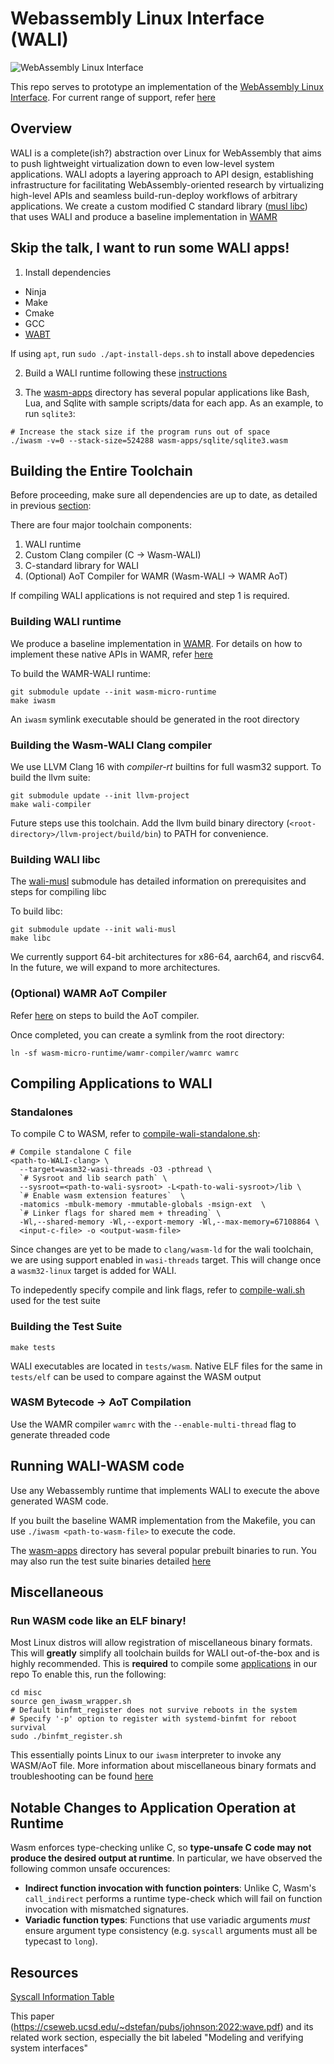 # Webassembly Linux Interface (WALI)

![WebAssembly Linux Interface](assets/main-logo.png?raw=true)

This repo serves to prototype an implementation of the [WebAssembly Linux Interface](https://arxiv.org/abs/2312.03858). For current range of 
support, refer [here](docs/support.md)

## Overview
WALI is a complete(ish?) abstraction over Linux for WebAssembly that aims to push lightweight virtualization
down to even low-level system applications. 
WALI adopts a layering approach to API design, establishing infrastructure for facilitating WebAssembly-oriented research 
by virtualizing high-level APIs and seamless build-run-deploy workflows of arbitrary applications.
We create a custom modified C standard library ([musl libc](https://github.com/arjunr2/wali-musl)) that uses WALI
and produce a baseline implementation in [WAMR](https://github.com/SilverLineFramework/wasm-micro-runtime/tree/wali)

## Skip the talk, I want to run some WALI apps!

1. Install dependencies
* Ninja
* Make
* Cmake
* GCC
* [WABT](https://github.com/WebAssembly/wabt)

If using `apt`, run `sudo ./apt-install-deps.sh` to install above depedencies

2. Build a WALI runtime following these [instructions](#building-wali-runtime)

3. The [wasm-apps](wasm-apps) directory has several popular applications like Bash, Lua, and Sqlite
with sample scripts/data for each app.
As an example, to run `sqlite3`:
```shell
# Increase the stack size if the program runs out of space
./iwasm -v=0 --stack-size=524288 wasm-apps/sqlite/sqlite3.wasm
```


## Building the Entire Toolchain

Before proceeding, make sure all dependencies are up to date, as detailed in previous [section](#skip-the-talk-i-want-to-run-some-wali-apps):

There are four major toolchain components: 
1. WALI runtime
2. Custom Clang compiler (C -> Wasm-WALI)
3. C-standard library for WALI
4. (Optional) AoT Compiler for WAMR (Wasm-WALI -> WAMR AoT)

If compiling WALI applications is not required and step 1 is required.

### Building WALI runtime

We produce a baseline implementation in [WAMR](https://github.com/SilverLineFramework/wasm-micro-runtime/tree/wali).
For details on how to implement these native APIs in WAMR, refer [here](https://github.com/bytecodealliance/wasm-micro-runtime/blob/main/doc/export_native_api.md)

To build the WAMR-WALI runtime:
```shell
git submodule update --init wasm-micro-runtime
make iwasm
```
An `iwasm` symlink executable should be generated in the root directory


### Building the Wasm-WALI Clang compiler

We use LLVM Clang 16 with *compiler-rt* builtins for full wasm32 support.
To build the llvm suite:

```shell
git submodule update --init llvm-project
make wali-compiler
```

Future steps use this toolchain.
Add the llvm build binary directory (`<root-directory>/llvm-project/build/bin`) to PATH for convenience.


### Building WALI libc

The [wali-musl](https://github.com/arjunr2/wali-musl) submodule has detailed information on prerequisites and 
steps for compiling libc

To build libc:
```shell
git submodule update --init wali-musl
make libc
```

We currently support 64-bit architectures for x86-64, aarch64, and riscv64. In the future, we will expand
to more architectures.


### (Optional) WAMR AoT Compiler

Refer [here](https://github.com/SilverLineFramework/wasm-micro-runtime/tree/a29e5c633c26a30e54373f658394fab2b95f394e/wamr-compiler)
on steps to build the AoT compiler.

Once completed, you can create a symlink from the root directory:
```shell
ln -sf wasm-micro-runtime/wamr-compiler/wamrc wamrc
```


## Compiling Applications to WALI

### Standalones

To compile C to WASM, refer to
[compile-wali-standalone.sh](tests/compile-wali-standalone.sh):

```shell
# Compile standalone C file
<path-to-WALI-clang> \
  --target=wasm32-wasi-threads -O3 -pthread \
  `# Sysroot and lib search path` \
  --sysroot=<path-to-wali-sysroot> -L<path-to-wali-sysroot>/lib \
  `# Enable wasm extension features`  \
  -matomics -mbulk-memory -mmutable-globals -msign-ext  \
  `# Linker flags for shared mem + threading` \
  -Wl,--shared-memory -Wl,--export-memory -Wl,--max-memory=67108864 \
  <input-c-file> -o <output-wasm-file>
```

Since changes are yet to be made to `clang/wasm-ld` for the wali toolchain, we are using support enabled 
in `wasi-threads` target. This will change once a `wasm32-linux` target is added for WALI.

To indepedently specify compile and link flags, refer to [compile-wali.sh](tests/compile-wali.sh) used for the test suite

### Building the Test Suite
```shell
make tests
```

WALI executables are located in `tests/wasm`. 
Native ELF files for the same in `tests/elf` can be used to compare against the WASM output


### WASM Bytecode -> AoT Compilation

Use the WAMR compiler `wamrc` with the `--enable-multi-thread` flag to generate threaded code


## Running WALI-WASM code

Use any Webassembly runtime that implements WALI to execute the above generated WASM code.

If you built the baseline WAMR implementation from the Makefile,
you can use `./iwasm <path-to-wasm-file>` to execute the code.

The [wasm-apps](wasm-apps) directory has several popular prebuilt binaries to run. You may also
run the test suite binaries detailed [here](#building-the-test-suite)



## Miscellaneous

### Run WASM code like an ELF binary!

Most Linux distros will allow registration of miscellaneous binary formats.
This will **greatly** simplify all toolchain builds for WALI out-of-the-box and is highly recommended.
This is **required** to compile some [applications](applications) in our repo
To enable this, run the following:
```shell
cd misc
source gen_iwasm_wrapper.sh
# Default binfmt_register does not survive reboots in the system
# Specify '-p' option to register with systemd-binfmt for reboot survival
sudo ./binfmt_register.sh
```

This essentially points Linux to our `iwasm` interpreter to invoke any WASM/AoT file. 
More information about miscellaneous binary formats and troubleshooting can be found [here](https://docs.kernel.org/admin-guide/binfmt-misc.html)

## Notable Changes to Application Operation at Runtime

Wasm enforces type-checking unlike C, so **type-unsafe C code may not produce the desired output at runtime**.
In particular, we have observed the following common unsafe occurences:
* **Indirect function invocation with function pointers**: Unlike C, Wasm's `call_indirect` performs a runtime type-check which will fail on function invocation with mismatched signatures.
* **Variadic function types**: Functions that use variadic arguments *must* ensure argument type consistency (e.g. `syscall` arguments must all be typecast to `long`).

## Resources
[Syscall Information Table](https://docs.google.com/spreadsheets/d/1__2NqMqGLHdjFFYonkF49IkGgfv62TJCpZuXqhXwnlc/edit?usp=sharing)

This paper (https://cseweb.ucsd.edu/~dstefan/pubs/johnson:2022:wave.pdf) and its related work section, especially the bit labeled "Modeling and verifying system interfaces"

